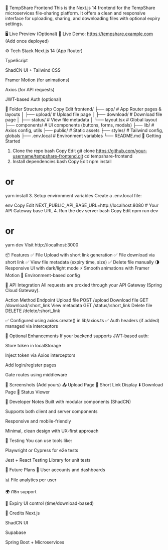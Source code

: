 🎨 TempShare Frontend
This is the Next.js 14 frontend for the TempShare microservices file-sharing platform. It offers a clean and responsive interface for uploading, sharing, and downloading files with optional expiry settings.

🖥️ Live Preview (Optional)
🧪 Live Demo: https://tempshare.example.com
(Add once deployed)

⚙️ Tech Stack
Next.js 14 (App Router)

TypeScript

ShadCN UI + Tailwind CSS

Framer Motion (for animations)

Axios (for API requests)

JWT-based Auth (optional)

📁 Folder Structure
php
Copy
Edit
frontend/
├── app/                # App Router pages & layouts
│   ├── upload/         # Upload file page
│   ├── download/       # Download file page
│   ├── status/         # View file metadata
│   └── layout.tsx      # Global layout
├── components/         # UI components (buttons, forms, modals)
├── lib/                # Axios config, utils
├── public/             # Static assets
├── styles/             # Tailwind config, globals
├── .env.local          # Environment variables
└── README.md
🚀 Getting Started
1. Clone the repo
bash
Copy
Edit
git clone https://github.com/your-username/tempshare-frontend.git
cd tempshare-frontend
2. Install dependencies
bash
Copy
Edit
npm install
# or
yarn install
3. Setup environment variables
Create a .env.local file:

env
Copy
Edit
NEXT_PUBLIC_API_BASE_URL=http://localhost:8080  # Your API Gateway base URL
4. Run the dev server
bash
Copy
Edit
npm run dev
# or
yarn dev
Visit http://localhost:3000

📦 Features
✅ File Upload with short link generation
✅ File download via short link
✅ View file metadata (expiry time, size)
✅ Delete file manually
🌗 Responsive UI with dark/light mode
⚡ Smooth animations with Framer Motion
🔐 Environment-based config

🔗 API Integration
All requests are proxied through your API Gateway (Spring Cloud Gateway).

Action	Method	Endpoint
Upload file	POST	/upload
Download file	GET	/download/:short_link
View metadata	GET	/status/:short_link
Delete file	DELETE	/delete/:short_link

✅ Configured using axios.create() in lib/axios.ts
✅ Auth headers (if added) managed via interceptors

🔐 Optional Enhancements
If your backend supports JWT-based auth:

Store token in localStorage

Inject token via Axios interceptors

Add login/register pages

Gate routes using middleware

📸 Screenshots (Add yours)
📤 Upload Page
🔗 Short Link Display
⬇️ Download Page
📝 Status Viewer

🧠 Developer Notes
Built with modular components (ShadCN)

Supports both client and server components

Responsive and mobile-friendly

Minimal, clean design with UX-first approach

🧪 Testing
You can use tools like:

Playwright or Cypress for e2e tests

Jest + React Testing Library for unit tests

🎯 Future Plans
🔐 User accounts and dashboards

📊 File analytics per user

🌍 i18n support

🔗 Expiry UI control (time/download-based)

🙏 Credits
Next.js

ShadCN UI

Supabase

Spring Boot + Microservices
